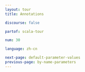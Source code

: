 ```yaml
---
layout: tour
title: Annotations

discourse: false

partof: scala-tour

num: 30

language: zh-cn

next-page: default-parameter-values
previous-page: by-name-parameters
---
```

